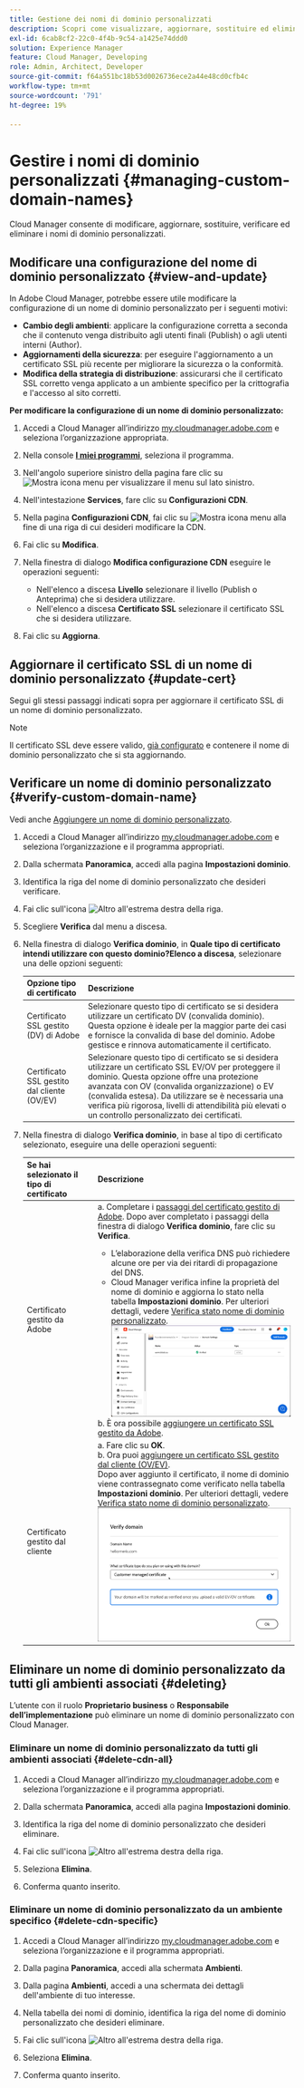 ```yaml
---
title: Gestione dei nomi di dominio personalizzati
description: Scopri come visualizzare, aggiornare, sostituire ed eliminare i nomi di dominio personalizzati con Cloud Manager.
exl-id: 6cab8cf2-22c0-4f4b-9c54-a1425e74ddd0
solution: Experience Manager
feature: Cloud Manager, Developing
role: Admin, Architect, Developer
source-git-commit: f64a551bc18b53d0026736ece2a44e48cd0cfb4c
workflow-type: tm+mt
source-wordcount: '791'
ht-degree: 19%

---
```



# Gestire i nomi di dominio personalizzati {#managing-custom-domain-names}

Cloud Manager consente di modificare, aggiornare, sostituire, verificare ed eliminare i nomi di dominio personalizzati.

## Modificare una configurazione del nome di dominio personalizzato {#view-and-update}

In Adobe Cloud Manager, potrebbe essere utile modificare la configurazione di un nome di dominio personalizzato per i seguenti motivi:

* **Cambio degli ambienti**: applicare la configurazione corretta a seconda che il contenuto venga distribuito agli utenti finali (Publish) o agli utenti interni (Author).
* **Aggiornamenti della sicurezza**: per eseguire l&#39;aggiornamento a un certificato SSL più recente per migliorare la sicurezza o la conformità.
* **Modifica della strategia di distribuzione**: assicurarsi che il certificato SSL corretto venga applicato a un ambiente specifico per la crittografia e l&#39;accesso al sito corretti.

**Per modificare la configurazione di un nome di dominio personalizzato:**

1. Accedi a Cloud Manager all’indirizzo [my.cloudmanager.adobe.com](https://my.cloudmanager.adobe.com/) e seleziona l’organizzazione appropriata.

1. Nella console **[I miei programmi](/help/implementing/cloud-manager/navigation.md#my-programs)**, seleziona il programma.

1. Nell&#39;angolo superiore sinistro della pagina fare clic su ![Mostra icona menu](https://spectrum.adobe.com/static/icons/workflow_18/Smock_ShowMenu_18_N.svg) per visualizzare il menu sul lato sinistro.

1. Nell&#39;intestazione **Services**, fare clic su **Configurazioni CDN**.

1. Nella pagina **Configurazioni CDN**, fai clic su ![Mostra icona menu](https://spectrum.adobe.com/static/icons/workflow_18/Smock_More_18_N.svg) alla fine di una riga di cui desideri modificare la CDN.

1. Fai clic su **Modifica**.

1. Nella finestra di dialogo **Modifica configurazione CDN** eseguire le operazioni seguenti:

   * Nell&#39;elenco a discesa **Livello** selezionare il livello (Publish o Anteprima) che si desidera utilizzare.
   * Nell&#39;elenco a discesa **Certificato SSL** selezionare il certificato SSL che si desidera utilizzare.

1. Fai clic su **Aggiorna**.


## Aggiornare il certificato SSL di un nome di dominio personalizzato {#update-cert}

Segui gli stessi passaggi indicati sopra per aggiornare il certificato SSL di un nome di dominio personalizzato.

>[!NOTE]
>
>Il certificato SSL deve essere valido, [già configurato](/help/implementing/cloud-manager/managing-ssl-certifications/introduction-to-ssl-certificates.md) e contenere il nome di dominio personalizzato che si sta aggiornando.


## Verificare un nome di dominio personalizzato {#verify-custom-domain-name}

Vedi anche [Aggiungere un nome di dominio personalizzato](/help/implementing/cloud-manager/custom-domain-names/add-custom-domain-name.md).

1. Accedi a Cloud Manager all’indirizzo [my.cloudmanager.adobe.com](https://my.cloudmanager.adobe.com/) e seleziona l’organizzazione e il programma appropriati.

1. Dalla schermata **Panoramica**, accedi alla pagina **Impostazioni dominio**.

1. Identifica la riga del nome di dominio personalizzato che desideri verificare.

1. Fai clic sull&#39;icona ![Altro](https://spectrum.adobe.com/static/icons/workflow_18/Smock_More_18_N.svg) all&#39;estrema destra della riga.

1. Scegliere **Verifica** dal menu a discesa.

1. Nella finestra di dialogo **Verifica dominio**, in **Quale tipo di certificato intendi utilizzare con questo dominio?Elenco a discesa**, selezionare una delle opzioni seguenti:

   | Opzione tipo di certificato | Descrizione |
   | --- | --- |
   | Certificato SSL gestito (DV) di Adobe | Selezionare questo tipo di certificato se si desidera utilizzare un certificato DV (convalida dominio). Questa opzione è ideale per la maggior parte dei casi e fornisce la convalida di base del dominio. Adobe gestisce e rinnova automaticamente il certificato. |
   | Certificato SSL gestito dal cliente (OV/EV) | Selezionare questo tipo di certificato se si desidera utilizzare un certificato SSL EV/OV per proteggere il dominio. Questa opzione offre una protezione avanzata con OV (convalida organizzazione) o EV (convalida estesa). Da utilizzare se è necessaria una verifica più rigorosa, livelli di attendibilità più elevati o un controllo personalizzato dei certificati. |

1. Nella finestra di dialogo **Verifica dominio**, in base al tipo di certificato selezionato, eseguire una delle operazioni seguenti:

   | Se hai selezionato il tipo di certificato | Descrizione |
   | --- | ---  |
   | Certificato gestito da Adobe | a. Completare i [passaggi del certificato gestito di Adobe](/help/implementing/cloud-manager/custom-domain-names/add-custom-domain-name.md#adobe-managed-cert-steps). Dopo aver completato i passaggi della finestra di dialogo **Verifica dominio**, fare clic su **Verifica**.<ul><li>L’elaborazione della verifica DNS può richiedere alcune ore per via dei ritardi di propagazione del DNS.</li><li>Cloud Manager verifica infine la proprietà del nome di dominio e aggiorna lo stato nella tabella **Impostazioni dominio**. Per ulteriori dettagli, vedere [Verifica stato nome di dominio personalizzato](/help/implementing/cloud-manager/custom-domain-names/check-domain-name-status.md).</li>![Verifica stato dominio](/help/implementing/cloud-manager/assets/domain-settings-verified.png)</li></ul>b. È ora possibile [aggiungere un certificato SSL gestito da Adobe](/help/implementing/cloud-manager/managing-ssl-certifications/add-ssl-certificate.md#add-adobe-managed-ssl-cert).</li></ul> |
   | Certificato gestito dal cliente | a. Fare clic su **OK**.<br> b. Ora puoi [aggiungere un certificato SSL gestito dal cliente (OV/EV)](/help/implementing/cloud-manager/managing-ssl-certifications/add-ssl-certificate.md#add-customer-managed-ssl-cert).<br>Dopo aver aggiunto il certificato, il nome di dominio viene contrassegnato come verificato nella tabella **Impostazioni dominio**. Per ulteriori dettagli, vedere [Verifica stato nome di dominio personalizzato](/help/implementing/cloud-manager/custom-domain-names/check-domain-name-status.md).</li></ul><br>![Verificare il dominio per un certificato EV/OV gestito dal cliente](/help/implementing/cloud-manager/assets/verify-domain-customer-managed-step.png) |


## Eliminare un nome di dominio personalizzato da tutti gli ambienti associati {#deleting}

L’utente con il ruolo **Proprietario business** o **Responsabile dell’implementazione** può eliminare un nome di dominio personalizzato con Cloud Manager.

### Eliminare un nome di dominio personalizzato da tutti gli ambienti associati {#delete-cdn-all}

1. Accedi a Cloud Manager all’indirizzo [my.cloudmanager.adobe.com](https://my.cloudmanager.adobe.com/) e seleziona l’organizzazione e il programma appropriati.

1. Dalla schermata **Panoramica**, accedi alla pagina **Impostazioni dominio**.

1. Identifica la riga del nome di dominio personalizzato che desideri eliminare.

1. Fai clic sull&#39;icona ![Altro](https://spectrum.adobe.com/static/icons/workflow_18/Smock_More_18_N.svg) all&#39;estrema destra della riga.

1. Seleziona **Elimina**.

1. Conferma quanto inserito.


### Eliminare un nome di dominio personalizzato da un ambiente specifico {#delete-cdn-specific}

1. Accedi a Cloud Manager all’indirizzo [my.cloudmanager.adobe.com](https://my.cloudmanager.adobe.com/) e seleziona l’organizzazione e il programma appropriati.

1. Dalla pagina **Panoramica**, accedi alla schermata **Ambienti**.

1. Dalla pagina **Ambienti**, accedi a una schermata dei dettagli dell&#39;ambiente di tuo interesse.

1. Nella tabella dei nomi di dominio, identifica la riga del nome di dominio personalizzato che desideri eliminare.

1. Fai clic sull&#39;icona ![Altro](https://spectrum.adobe.com/static/icons/workflow_18/Smock_More_18_N.svg) all&#39;estrema destra della riga.

1. Seleziona **Elimina**.

1. Conferma quanto inserito.
